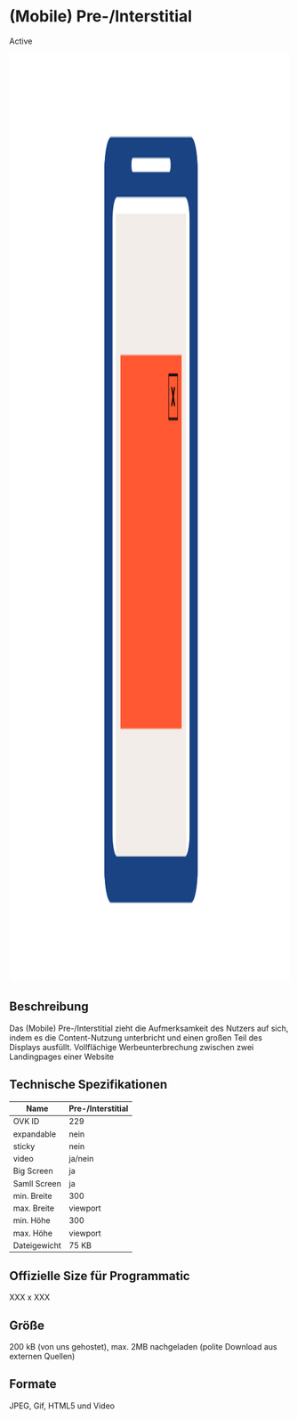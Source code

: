 # (Mobile) Pre-/Interstitial
<span class="badge badge--success">Active</span>

<img width="2500" height="1667" alt="OVK_WF_Mobile_Pre_Interstitial" src="/img/formats/OVK_WF_Mobile_Pre_Interstitial.png" />

## Beschreibung
Das (Mobile) Pre-/Interstitial zieht die Aufmerksamkeit des Nutzers auf sich, indem es die Content-Nutzung unterbricht und einen großen Teil des Displays ausfüllt.
Vollflächige Werbeunterbrechung zwischen zwei Landingpages einer Website

## Technische Spezifikationen


| Name         | Pre-/Interstitial |
|--------------|-------------------|
| OVK ID       | 229               |
| expandable   | nein              |
| sticky       | nein              |
| video        | ja/nein           |
| Big Screen   | ja                |
| Samll Screen | ja                |
| min. Breite  | 300               |
| max. Breite  | viewport          |
| min. Höhe    | 300               |
| max. Höhe    | viewport          |
| Dateigewicht | 75 KB             |

## Offizielle Size für Programmatic
XXX x XXX

## Größe
200 kB (von uns gehostet), max. 2MB nachgeladen (polite Download aus externen Quellen)
## Formate
JPEG, Gif, HTML5 und Video
